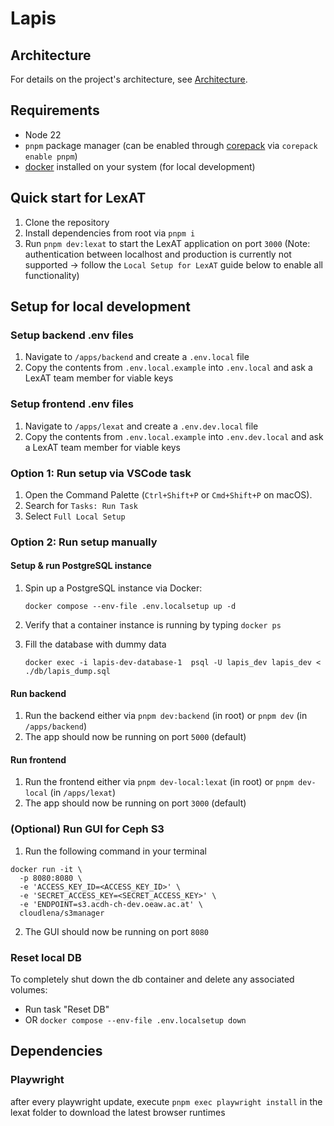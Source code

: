 # Lapis

## Architecture

For details on the project's architecture, see [Architecture](architecture.md).

## Requirements

- Node 22
- `pnpm` package manager (can be enabled through
  [corepack](https://pnpm.io/installation#using-corepack) via `corepack enable pnpm`)
- [docker](https://docs.docker.com/engine/install/ubuntu/) installed on your system (for local
  development)

## Quick start for LexAT

1. Clone the repository
2. Install dependencies from root via `pnpm i`
3. Run `pnpm dev:lexat` to start the LexAT application on port `3000` (Note: authentication between
   localhost and production is currently not supported -> follow the `Local Setup for LexAT` guide
   below to enable all functionality)

## Setup for local development

### Setup backend .env files

1. Navigate to `/apps/backend` and create a `.env.local` file
2. Copy the contents from `.env.local.example` into `.env.local` and ask a LexAT team member for
   viable keys

### Setup frontend .env files

1. Navigate to `/apps/lexat` and create a `.env.dev.local` file
2. Copy the contents from `.env.local.example` into `.env.dev.local` and ask a LexAT team member for
   viable keys

### Option 1: Run setup via VSCode task

1. Open the Command Palette (`Ctrl+Shift+P` or `Cmd+Shift+P` on macOS).
2. Search for `Tasks: Run Task`
3. Select `Full Local Setup`

### Option 2: Run setup manually

#### Setup & run PostgreSQL instance

1. Spin up a PostgreSQL instance via Docker:

   `docker compose --env-file .env.localsetup up -d`

2. Verify that a container instance is running by typing `docker ps`
3. Fill the database with dummy data

   `docker exec -i lapis-dev-database-1  psql -U lapis_dev lapis_dev < ./db/lapis_dump.sql`

#### Run backend

1. Run the backend either via `pnpm dev:backend` (in root) or `pnpm dev` (in `/apps/backend`)
2. The app should now be running on port `5000` (default)

#### Run frontend

1. Run the frontend either via `pnpm dev-local:lexat` (in root) or `pnpm dev-local` (in
   `/apps/lexat`)
2. The app should now be running on port `3000` (default)

### (Optional) Run GUI for Ceph S3

1. Run the following command in your terminal

```shell
docker run -it \
  -p 8080:8080 \
  -e 'ACCESS_KEY_ID=<ACCESS_KEY_ID>' \
  -e 'SECRET_ACCESS_KEY=<SECRET_ACCESS_KEY>' \
  -e 'ENDPOINT=s3.acdh-ch-dev.oeaw.ac.at' \
  cloudlena/s3manager
```

2. The GUI should now be running on port `8080`

### Reset local DB

To completely shut down the db container and delete any associated volumes:

- Run task "Reset DB"
- OR `docker compose --env-file .env.localsetup down`

## Dependencies

### Playwright

after every playwright update, execute `pnpm exec playwright install` in the lexat folder to
download the latest browser runtimes
